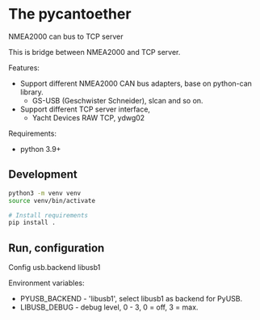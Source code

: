 # The pycantoether

NMEA2000 can bus to TCP server

This is bridge between NMEA2000 and TCP server.

Features:
  - Support different NMEA2000 CAN bus adapters, base on python-can library.
    - GS-USB (Geschwister Schneider), slcan and so on.
  - Support different TCP server interface,
    - Yacht Devices RAW TCP, ydwg02

Requirements:
  - python 3.9+


## Development

```bash
python3 -m venv venv
source venv/bin/activate

# Install requirements
pip install .
```

## Run, configuration

Config usb.backend libusb1

Environment variables:
- PYUSB_BACKEND - 'libusb1', select libusb1 as backend for PyUSB.
- LIBUSB_DEBUG - debug level, 0 - 3, 0 = off, 3 = max.
